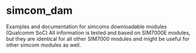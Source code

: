 # simcom_dam
Examples and documentation for simcoms downloadable modules (Qualcomm SoC)
All information is tested and based on SIM7000E modules, but they are identical for all other SIM7000 modules and might be useful for other simcom modules as well.